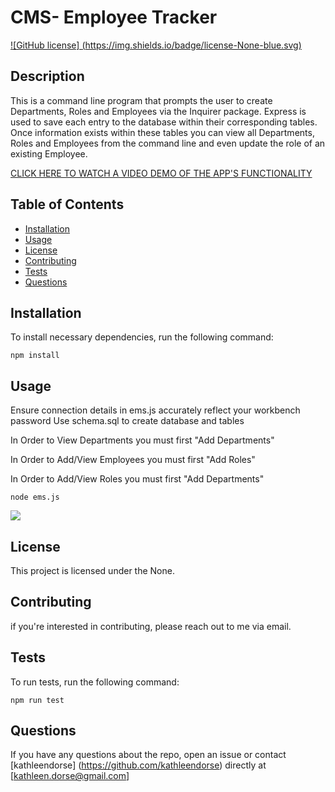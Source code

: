 # CMS- Employee Tracker       
  [ ![GitHub license] (https://img.shields.io/badge/license-None-blue.svg) ](https://github.com/kathleendorse/CMS)
  
  ## Description
  This is a command line program that prompts the user to create Departments, Roles and Employees via the Inquirer package.  Express is used to save each entry to the database within their corresponding tables.  Once information exists within these tables you can view all Departments, Roles and Employees from the command line and even update the role of an existing Employee. 
  
  [CLICK HERE TO WATCH A VIDEO DEMO OF THE APP'S FUNCTIONALITY](https://youtu.be/H_ytqyRJeRs)  

  ## Table of Contents
  
  * [Installation](#installation)
  * [Usage](#usage)
  * [License](#license)
  * [Contributing](#contributing)
  * [Tests](#tests)
  * [Questions](#questions)

  ## Installation
  To install necessary dependencies, run the following command:

  `
  npm install
  `

  ## Usage

  Ensure connection details in ems.js accurately reflect your workbench password
  Use schema.sql to create database and tables
  
   In Order to View Departments you must first "Add Departments"  
   
   In Order to Add/View Employees you must first "Add Roles"
   
   In Order to Add/View Roles you must first "Add Departments"


  `
  node ems.js
  `

  <img src="https://github.com/kathleendorse/CMS/blob/master/assets/GIF_353_CMS_Employee_Tracker.gif?raw=true"></img>

  ## License
  This project is licensed under the None.

  ## Contributing
  if you're interested in contributing, please reach out to me via email.

  ## Tests
  To run tests, run the following command:
  
  `
  npm run test
  `

  ## Questions
  If you have any questions about the repo, open an issue or contact [kathleendorse] (https://github.com/kathleendorse) directly at [kathleen.dorse@gmail.com]

